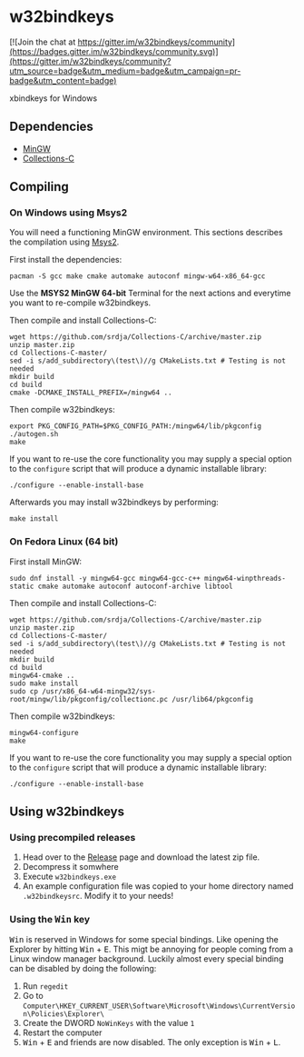 # w32bindkeys
[![Join the chat at https://gitter.im/w32bindkeys/community](https://badges.gitter.im/w32bindkeys/community.svg)](https://gitter.im/w32bindkeys/community?utm_source=badge&utm_medium=badge&utm_campaign=pr-badge&utm_content=badge)

xbindkeys for Windows

## Dependencies

* [MinGW](http://mingw.org/)
* [Collections-C](https://github.com/srdja/Collections-C)

## Compiling

### On Windows using Msys2

You will need a functioning MinGW environment. This sections describes the compilation using [Msys2](https://www.msys2.org/).

First install the dependencies:

    pacman -S gcc make cmake automake autoconf mingw-w64-x86_64-gcc

Use the __MSYS2 MinGW 64-bit__ Terminal for the next actions and everytime you want to re-compile w32bindkeys.

Then compile and install Collections-C:

    wget https://github.com/srdja/Collections-C/archive/master.zip
    unzip master.zip
    cd Collections-C-master/
    sed -i s/add_subdirectory\(test\)//g CMakeLists.txt # Testing is not needed
    mkdir build
    cd build
    cmake -DCMAKE_INSTALL_PREFIX=/mingw64 ..

Then compile w32bindkeys:

    export PKG_CONFIG_PATH=$PKG_CONFIG_PATH:/mingw64/lib/pkgconfig
    ./autogen.sh
    make

If you want to re-use the core functionality you may supply a special option to the `configure` script that will produce a dynamic installable library:

    ./configure --enable-install-base

Afterwards you may install w32bindkeys by performing:

    make install

### On Fedora Linux (64 bit)

First install MinGW:

    sudo dnf install -y mingw64-gcc mingw64-gcc-c++ mingw64-winpthreads-static cmake automake autoconf autoconf-archive libtool

Then compile and install Collections-C:

    wget https://github.com/srdja/Collections-C/archive/master.zip
    unzip master.zip
    cd Collections-C-master/
    sed -i s/add_subdirectory\(test\)//g CMakeLists.txt # Testing is not needed
    mkdir build
    cd build
    mingw64-cmake ..
    sudo make install
    sudo cp /usr/x86_64-w64-mingw32/sys-root/mingw/lib/pkgconfig/collectionc.pc /usr/lib64/pkgconfig

Then compile w32bindkeys:

    mingw64-configure
    make

If you want to re-use the core functionality you may supply a special option to the `configure` script that will produce a dynamic installable library:

    ./configure --enable-install-base

## Using w32bindkeys

### Using precompiled releases

1. Head over to the [Release](https://github.com/ritschmaster/w32bindkeys/releases) page and download the latest zip file.
2. Decompress it somwhere
3. Execute `w32bindkeys.exe`
4. An example configuration file was copied to your home directory named `.w32bindkeysrc`. Modify it to your needs!

### Using the <kbd>Win</kbd> key

<kbd>Win</kbd> is reserved in Windows for some special bindings. Like opening the Explorer by hitting <kbd>Win</kbd> + <kbd>E</kbd>. This migt be annoying for people coming from a Linux window manager background. Luckily almost every special binding can be disabled by doing the following:

1. Run `regedit`
2. Go to `Computer\HKEY_CURRENT_USER\Software\Microsoft\Windows\CurrentVersion\Policies\Explorer\`
3. Create the DWORD `NoWinKeys` with the value `1`
4. Restart the computer
5. <kbd>Win</kbd> + <kbd>E</kbd> and friends are now disabled. The only exception is <kbd>Win</kbd> + <kbd>L</kbd>.



